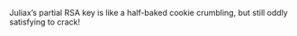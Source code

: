 Juliax’s partial RSA key is like a half-baked cookie crumbling, but still oddly satisfying to crack!
